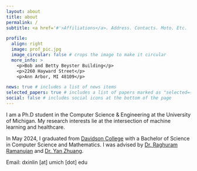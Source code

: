 ```yaml
---
layout: about
title: about
permalink: /
subtitle: <a href='#'>Affiliations</a>. Address. Contacts. Moto. Etc.

profile:
  align: right
  image: prof_pic.jpg
  image_circular: false # crops the image to make it circular
  more_info: >
    <p>Bob and Betty Beyster Building</p>
    <p>2260 Hayward Street</p>
    <p>Ann Arbor, MI 48109</p>

news: true # includes a list of news items
selected_papers: true # includes a list of papers marked as "selected={true}"
social: false # includes social icons at the bottom of the page
---
```


I am a Ph.D student in the Computer Science & Engineering at the University of Michigan. My research interests lie at the intersection of machine learning and healthcare.

In May 2024, I graduated from [Davidson College](https://www.davidson.edu/) with a Bachelor of Science in Computer Science and Mathematics. I was advised by [Dr. Raghuram Ramanujan](https://www.davidson.edu/people/raghu-ramanujan) and [Dr. Yan Zhuang](https://yanzhuang.name/).

Email: dxinlin [at] umich [dot] edu
